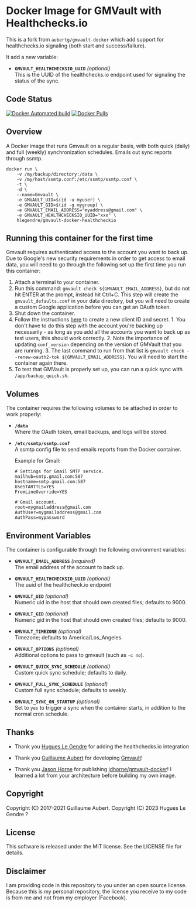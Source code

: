# Docker Image for GMVault with Healthchecks.io

This is a fork from `aubertg/gmvault-docker` which add support for healthchecks.io signaling (both start and success/failure).

It add a new variable:

- **`GMVAULT_HEALTHCHECKSIO_UUID`** _(optional)_  
  This is the UUID of the healthchecks.io endpoint used for signaling the status of the sync.

## Code Status

[![Docker Automated build](https://img.shields.io/docker/automated/aubertg/gmvault-docker)](https://hub.docker.com/r/aubertg/gmvault-docker/builds/)
[![Docker Pulls](https://img.shields.io/docker/pulls/aubertg/gmvault-docker.svg)](https://hub.docker.com/r/aubertg/gmvault-docker/)

## Overview

A Docker image that runs Gmvault on a regular basis, with both quick (daily) and
full (weekly) synchronization schedules. Emails out sync reports through ssmtp.

```
docker run \
	-v /my/backup/directory:/data \
	-v /my/host/ssmtp.conf:/etc/ssmtp/ssmtp.conf \
	-t \
	-d \
	--name=Gmvault \
	-e GMVAULT_UID=$(id -u myuser) \
	-e GMVAULT_GID=$(id -g mygroup) \
	-e GMVAULT_EMAIL_ADDRESS="myaddress@gmail.com" \
	-e GMVAULT_HEALTHCHECKSIO_UUID="xxx" \
	hlegendre/gmvault-docker-healthcheckio
```

## Running this container for the first time

Gmvault requires authenticated access to the account you want to back up. Due
to Google's new security requirements in order to get access to email data,
you will need to go through the following set up the first time
you run this container:

1. Attach a terminal to your container.
2. Run this command: `gmvault check ${GMVAULT_EMAIL_ADDRESS}`, but do not hit
   ENTER at the prompt, instead hit Ctrl+C. This step will create the
   `gmvault_defaults.conf` in your data directory, but you will need to create a
   custom Google application before you can get an OAuth token.
3. Shut down the container.
4. Follow the instructions
   [here](https://github.com/gaubert/gmvault/issues/335#issuecomment-846483036) to
   create a new client ID and secret. 1. You don't have to do this step with the account you're backing up
   necessarily - as long as you add all the accounts you want to back up as test
   users, this should work correctly. 2. Note the importance of updating `conf_version` depending on the version of
   GMVault that you are running. 3. The last command to run from that list is
   `gmvault check --renew-oauth2-tok ${GMVAULT_EMAIL_ADDRESS}`. You will need to
   start the container again there.
5. To test that GMVault is properly set up, you can run a quick sync with
   `/app/backup_quick.sh`.

## Volumes

The container requires the following volumes to be attached in order to work
properly:

- **`/data`**  
  Where the OAuth token, email backups, and logs will be stored.

- **`/etc/ssmtp/ssmtp.conf`**  
  A ssmtp config file to send emails reports from the Docker container.

  Example for Gmail:

  ```
  # Settings for Gmail SMTP service.
  mailhub=smtp.gmail.com:587
  hostname=smtp.gmail.com:587
  UseSTARTTLS=YES
  FromLineOverride=YES

  # Gmail account.
  root=mygmailaddress@gmail.com
  AuthUser=mygmailaddress@gmail.com
  AuthPass=mypassword
  ```

## Environment Variables

The container is configurable through the following environment variables:

- **`GMVAULT_EMAIL_ADDRESS`** _(required)_  
  The email address of the account to back up.

- **`GMVAULT_HEALTHCHECKSIO_UUID`** _(optional)_  
  The uuid of the healthcheck.io endpoint

- **`GMVAULT_UID`** _(optional)_  
  Numeric uid in the host that should own created files; defaults to 9000.

- **`GMVAULT_GID`** _(optional)_  
  Numeric gid in the host that should own created files; defaults to 9000.

- **`GMVAULT_TIMEZONE`** _(optional)_  
  Timezone; defaults to America/Los_Angeles.

- **`GMVAULT_OPTIONS`** _(optional)_  
  Additional options to pass to gmvault (such as `-c no`).

- **`GMVAULT_QUICK_SYNC_SCHEDULE`** _(optional)_  
  Custom quick sync schedule; defaults to daily.

- **`GMVAULT_FULL_SYNC_SCHEDULE`** _(optional)_  
  Custom full sync schedule; defaults to weekly.

- **`GMVAULT_SYNC_ON_STARTUP`** _(optional)_  
  Set to `yes` to trigger a sync when the container starts, in addition to the
  normal cron schedule.

## Thanks

- Thank you [Hugues Le Gendre](https://github.com/hlegendre) for adding the healthchecks.io integration

- Thank you [Guillaume Aubert](https://github.com/gaubert) for developing
  [Gmvault](https://github.com/gaubert/gmvault)!

- Thank you [Jason Horne](https://github.com/jdhorne) for publishing
  [jdhorne/gmvault-docker](https://github.com/jdhorne/gmvault-docker)! I learned
  a lot from your architecture before building my own image.

## Copyright

Copyright (C) 2017-2021 Guillaume Aubert.
Copyright (C) 2023 Hugues Le Gendre ?

## License

This software is released under the MIT license. See the LICENSE file for
details.

## Disclaimer

I am providing code in this repository to you under an open source license.
Because this is my personal repository, the license you receive to my code is
from me and not from my employer (Facebook).
